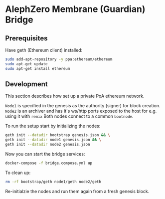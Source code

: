 # AlephZero Membrane (Guardian) Bridge

## Prerequisites

Have geth (Ethereum client) installed:

```bash
sudo add-apt-repository -y ppa:ethereum/ethereum
sudo apt-get update
sudo apt-get install ethereum
```
## Development

This section describes how set up a private PoA ethereum network.

`Node1` is specified in the genesis as the authority (signer) for block creation.
`Node2` is an archiver and has it's ws/http ports exposed to the host for e.g. using it with `remix`
Both nodes connect to a common `bootnode`.

To run the setup start by initializing the nodes:

```bash
geth init --datadir bootstrap genesis.json && \
geth init --datadir node1 genesis.json && \
geth init --datadir node2 genesis.json
```

Now you can start the bridge services:

```bash
docker-compose -f bridge.compose.yml up
```

To clean up:

```bash
rm -rf bootstrap/geth node1/geth node2/geth
```

Re-initialzie the nodes and run them again from a fresh genesis block.
